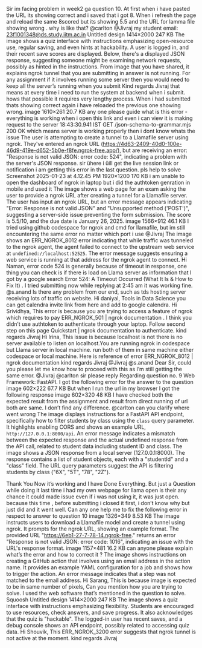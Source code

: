 Sir im facing problem in week2 ga question 10. At first when i have pasted the URL its showing correct and i saved that i got 8. When i refresh the page and reload the same 8scored but its showing 5.5 and the URL for lamma file showing wrong . why is like that? @carlton @Jivraj my student email: 23f1001348@ds.study.iitm.ac.in Untitled design 1414×2000 247 KB
The image shows a quiz interface with instructions emphasizing open-resource use, regular saving, and even hints at hackability. A user is logged in, and their recent save scores are displayed.  Below, there's a displayed JSON response, suggesting someone might be examining network requests, possibly as hinted in the instructions.
From image that you have shared, it explains ngrok tunnel that you are submitting in answer is not running. For any assignment if it involves running some server then you would need to keep all the server’s running when you submit Kind regards Jivraj
that means at every time i need to run the system at backend when i submit. hows that possible it requires very lengthy process. When i had submitted thats showing correct again i have reloaded the previous one showing wrong.
image 1610×261 20.7 KB any one please guide what is this error - everything is working when i open this link and even i can view it is making request to the server 18:43:30.941 IST GET  /json-schema-to-grammar.mjs 200 OK which means server is working properly then i dont know whats the issue
The user is attempting to create a tunnel to a Llamafile server using ngrok. They've entered an ngrok URL (https://4d63-2409-40d0-100e-46d9-419e-d652-5b0e-f8fe.ngrok-free.app/), but are receiving an error: "Response is not valid JSON: error code: 524", indicating a problem with the server's JSON response.
sir ühere i üill get the live session link or notification
i am getting this error in the last question. pls help to solve Screenshot 2025-01-23 at 4.12.45 PM 1920×1200 170 KB i am unable to open the dashboard of ngrok in laptop but i did the authtoken genration in mobile and used it
The image shows a web page for an exam asking the user to provide a ngrok URL after creating a tunnel for a Llamafile server. The user has input an ngrok URL, but an error message appears indicating "Error: Response is not valid JSON" and "Unsupported method ('POST')", suggesting a server-side issue preventing the form submission. The score is 5.5/10, and the due date is January 26, 2025.
image 1566×912 46.1 KB I tried using github codespace for ngrok  and cmd for llamafile, but im still encountering the same error no matter which port i use @Jivraj
The image shows an ERR_NGROK_8012 error indicating that while traffic was tunneled to the ngrok agent, the agent failed to connect to the upstream web service at `undefined://localhost:52525`. The error message suggests ensuring a web service is running at that address for the ngrok agent to connect.
Hi Naman, error code 524 is generally because of timeout in response, one thing you can check is if there is load on Llama server as information that I got by a google search Error 524: A Timeout Occurred (What It Is & How to Fix It) . I tried submitting now while replying at 2:45 am it was working fine. @s.anand Is there any problem from our end, such as tds hosting server receiving lots of traffic on website.
Hi daniyal, Tools in Data Science you can get calendra invite link from here and add to google calendra.
Hi Srividhya, This error is because you are trying to access a feature of ngrok which requires to pay ERR_NGROK_501 | ngrok documentation . I think you didn’t use authtoken to authenticate through your laptop. Follow second step on this page Quickstart | ngrok documentation to authenticate. kind regards Jivraj
Hi Irina, This issue is because localhost is not there is no server available to listen on localhost.You are running ngrok in codespace but Llama server in local machine. run both of them in same machine either codespace or local machine. Here is reference of error ERR_NGROK_8012 | ngrok documentation kind regards Jivraj
@Jivraj @s.anand Dear Sir, could you please let me know how to proceed with this as I’m still getting the same error.
@Jivraj @carlton sir please reply
Regarding question no. 9 Web Framework: FastAPI. I got the following error for the answer to the question image 602×222 67.7 KB But when I run the url in my browser  I got the following response image 602×320 48 KB I have checked both the expected result from the assignment and result from direct running of url both are same. I don’t find any difference. @carlton can you clarify where went wrong
The image displays instructions for a FastAPI API endpoint, specifically how to filter students by class using the `class` query parameter.  It highlights enabling CORS and shows an example URL, `http://127.0.0.1:8000/api`. An error message indicates a mismatch between the expected response and the actual undefined response from the API call, related to student data including student ID and class.
The image shows a JSON response from a local server (127.0.0.1:8000). The response contains a list of student objects, each with a "studentId" and a "class" field. The URL query parameters suggest the API is filtering students by class ("6X", "5T", "78", "2Z").

Thank You Now it’s working and I have Done Everything. But just a Question while doing it last time i had my own webpage for llama open is their any chance it could made issue even if i was not using it, it was just open. because this time , before submitting i closed it first, i don’t know why but just did and it went well.
Can any one help me to fix the following error in respect to answer to question 10 image 1326×349 8.53 KB
The image instructs users to download a Llamafile model and create a tunnel using ngrok. It prompts for the ngrok URL, showing an example format. The provided URL "https://6eb1-27-7-78-14.ngrok-free." returns an error "Response is not valid JSON: error code: 1016", indicating an issue with the URL's response format.
image 1157×481 16.2 KB can anyone please explain what’s the error and how to correct it ?
The image shows instructions on creating a GitHub action that involves using an email address in the action name. It provides an example YAML configuration for a job and shows how to trigger the action. An error message indicates that a step was not matched to the email address.
Hi Sarang, This is because image is expected to be in same number of pixels, Can you mention how you are trying to solve. I used the web software that’s mentioned in the question to solve. Squoosh
Untitled design 1414×2000 247 KB
The image shows a quiz interface with instructions emphasizing flexibility. Students are encouraged to use resources, check answers, and save progress. It also acknowledges that the quiz is "hackable". The logged-in user has recent saves, and a debug console shows an API endpoint, possibly related to accessing quiz data.
Hi Shouvik, This ERR_NGROK_3200 error suggests that ngrok tunnel is not active at the moment. kind regards Jivraj
